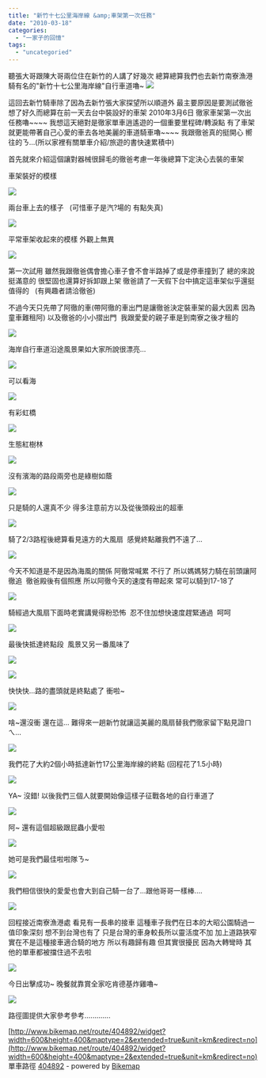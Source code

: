 ```yaml
---
title: "新竹十七公里海岸線 &amp;車架第一次任務"
date: "2010-03-18"
categories: 
  - "一家子的回憶"
tags: 
  - "uncategoried"
---
```


聽張大哥跟陳大哥兩位住在新竹的人講了好幾次 總算總算我們也去新竹南寮漁港騎有名的"新竹十七公里海岸線"自行車道嚕~ ![](images/4418796812_48a8d127f1.jpg) 

這回去新竹騎車除了因為去新竹張大家探望所以順道外 最主要原因是要測試徹爸想了好久而總算在前一天去台中裝設好的車架 2010年3月6日 徹家車架第一次出任務嚕~~~~ 我想這天絕對是徹家單車逍遙遊的一個重要里程碑/轉淚點 有了車架就更能帶著自己心愛的車去各地美麗的車道騎車嚕~~~~ 我跟徹爸真的挺開心 嚮往的ㄋ...(所以家裡有關單車介紹/旅遊的書快速累積中)

首先就來介紹這個讓對器械很歸毛的徹爸考慮一年後總算下定決心去裝的車架

車架裝好的模樣

![](images/4419055296_e8babc422f.jpg)

兩台車上去的樣子   (可惜車子是汽?場的 有點失真)

![](images/4419054830_727e37c0c6.jpg)

平常車架收起來的模樣 外觀上無異

![](images/4419054598_dee84f3ea4.jpg)

第一次試用 雖然我跟徹爸偶會擔心車子會不會半路掉了或是停車撞到了 總的來說挺滿意的 很堅固也還算好拆卸跟上架 徹爸請了一天假下台中搞定這車架似乎還挺值得的   (有興趣者請洽徹爸)

不過今天只先帶了阿徹的車(帶阿徹的車出門是讓徹爸決定裝車架的最大因素 因為童車難租阿) 以及徹爸的小小摺出門  我跟愛愛的親子車是到南寮之後才租的

![](images/4418264321_bbc0f38104.jpg)

海岸自行車道沿途風景果如大家所說很漂亮...

![](images/4418263023_418c3fc1e4.jpg)

可以看海

![](images/4419029112_e210e8bfdf.jpg)

有彩虹橋

![](images/4419028582_5669284498.jpg)

生態紅樹林

![](images/4419028448_f33764465a.jpg)

沒有濱海的路段兩旁也是綠樹如蔭

![](images/4419028020_590c96bc3b.jpg)

只是騎的人還真不少 得多注意前方以及從後頭殺出的超車

![](images/4418763896_b4cc921a66.jpg)

騎了2/3路程後總算看見遠方的大風扇  感覺終點離我們不遠了...

![](images/4419027248_b407a2e890.jpg)

今天不知道是不是因為海風的關係 阿徹常喊累 不行了 所以媽媽努力騎在前頭讓阿徹追  徹爸殿後有個照應 所以阿徹今天的速度有帶起來 常可以騎到17-18了

![](images/4419026854_0c74172fbc.jpg)

騎經過大風扇下面時老實講覺得粉恐怖  忍不住加想快速度趕緊通過  呵呵

![](images/4418262011_759fb2835f.jpg)

最後快抵達終點段  風景又另一番風味了

![](images/4419026936_5f576d34d7.jpg)

![](images/4418099121_dab592dc87.jpg)

快快快...路的盡頭就是終點處了 衝啦~

![](images/4418829630_a1122fe22f.jpg)

啥~還沒衝 還在這... 難得來一趟新竹就讓這美麗的風扇替我們徹家留下點見證ㄇㄟ...

![](images/4418041309_fe570fdecd.jpg)

我們花了大約2個小時抵達新竹17公里海岸線的終點 (回程花了1.5小時)

![](images/4418022351_13d817d3bf.jpg)

YA~ 沒錯! 以後我們三個人就要開始像這樣子征戰各地的自行車道了

![](images/4418020401_66435b863a.jpg)

阿~ 還有這個超級跟屁蟲小愛啦

![](images/4418035195_5cfd4be676.jpg)

她可是我們最佳啦啦隊ㄋ~

![](images/4418782890_f2c7000381.jpg)

我們相信很快的愛愛也會大到自己騎一台了...跟他哥哥一樣棒....

![](images/4418011995_f20842ba9a.jpg)

回程接近南寮漁港處 看見有一長串的接車 這種車子我們在日本的大昭公園騎過一值印象深刻 想不到台灣也有了 只是台灣的車身較長所以靈活度不加 加上道路狹窄實在不是這種接車適合騎的地方 所以有趣歸有趣 但其實很擾民 因為大轉彎時 其他的單車都被擋住過不去啦

![](images/4418760192_eb10d0a7d3.jpg)

今日出擊成功~ 晚餐就靠賞全家吃肯德基炸雞嚕~

![](images/4418263783_bc796a78ba.jpg)

路徑圖提供大家參考參考.............

[http://www.bikemap.net/route/404892/widget?width=600&height=400&maptype=2&extended=true&unit=km&redirect=no](http://www.bikemap.net/route/404892/widget?width=600&height=400&maptype=2&extended=true&unit=km&redirect=no) 單車路徑 [404892](http://www.bikemap.net/route/404892) - powered by [Bikemap](http://www.bikemap.net)
